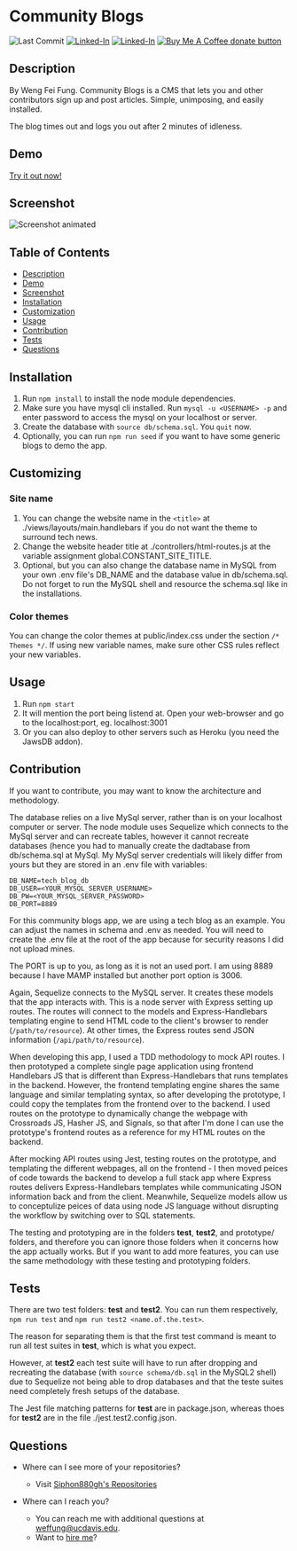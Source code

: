 Community Blogs
====
![Last Commit](https://img.shields.io/github/last-commit/Siphon880gh/community-blogs/master)  <a href="https://www.youtube.com/user/Siphon880yt/" rel="nofollow"><img src="https://camo.githubusercontent.com/0bf5ba8ac9f286f95b2a2e86aee46371e0ac03d38b64ee2b78b9b1490df38458/68747470733a2f2f696d672e736869656c64732e696f2f62616467652f596f75747562652d7265643f7374796c653d666c6174266c6f676f3d796f7574756265266c6162656c436f6c6f723d726564" alt="Linked-In" data-canonical-src="https://img.shields.io/badge/Youtube-red?style=flat&amp;logo=youtube&amp;labelColor=red" style="max-width:100%;"></a>  <a href="https://www.linkedin.com/in/weng-fung/" rel="nofollow" target="_blank"><img src="https://camo.githubusercontent.com/0f56393c2fe76a2cd803ead7e5508f916eb5f1e62358226112e98f7e933301d7/68747470733a2f2f696d672e736869656c64732e696f2f62616467652f4c696e6b6564496e2d626c75653f7374796c653d666c6174266c6f676f3d6c696e6b6564696e266c6162656c436f6c6f723d626c7565" alt="Linked-In" data-canonical-src="https://img.shields.io/badge/LinkedIn-blue?style=flat&amp;logo=linkedin&amp;labelColor=blue" style="max-width:100%;"></a>  <a href="https://www.paypal.com/donate?business=T42BK25TYPZSA&item_name=Buy+me+coffee+%28I+develop+free+apps%29&currency_code=USD" target="_blank" title="Donate to this project using Buy Me A Coffee" alt="Paypal"><img src="https://img.shields.io/badge/buy%20me%20a%20coffee-donate-yellow.svg" alt="Buy Me A Coffee donate button" /></a>

Description
---
By Weng Fei Fung. Community Blogs is a CMS that lets you and other contributors sign up and post articles. Simple, unimposing, and easily installed. 

The blog times out and logs you out after 2 minutes of idleness.

Demo
---
[Try it out now!](https://community-blogs-wff.herokuapp.com/)

Screenshot
---
![Screenshot animated](README/screenshot-animated.gif)

Table of Contents
---
- [Description](#description)
- [Demo](#demo)
- [Screenshot](#screenshot)
- [Installation](#installation)
- [Customization](#customization)
- [Usage](#usage)
- [Contribution](#contribution)
- [Tests](#tests)
- [Questions](#questions)

Installation
---
1. Run `npm install` to install the node module dependencies.
2. Make sure you have mysql cli installed. Run `mysql -u <USERNAME> -p` and enter password to access the mysql on your localhost or server.
3. Create the database with `source db/schema.sql`. You `quit` now.
4. Optionally, you can run `npm run seed` if you want to have some generic blogs to demo the app. 

Customizing
---
### Site name
1. You can change the website name in the `<title>` at ./views/layouts/main.handlebars if you do not want the theme to surround tech news.
2. Change the website header title at ./controllers/html-routes.js at the variable assignment global.CONSTANT_SITE_TITLE.
3. Optional, but you can also change the database name in MySQL from your own .env file's DB_NAME and the database value in db/schema.sql. Do not forget to run the MySQL shell and resource the schema.sql like in the installations.
### Color themes
You can change the color themes at public/index.css under the section `/* Themes */`. If using new variable names, make sure other CSS rules reflect your new variables.


Usage
---
1. Run `npm start`
2. It will mention the port being listend at. Open your web-browser and go to the localhost:port, eg. localhost:3001
3. Or you can also deploy to other servers such as Heroku (you need the JawsDB addon).

Contribution
---
If you want to contribute, you may want to know the architecture and methodology. 

The database relies on a live MySql server, rather than is on your localhost computer or server. The node module uses Sequelize which connects to the MySql server and can recreate tables, however it cannot recreate databases (hence you had to manually create the dadtabase from db/schema.sql at MySql. My MySql server credentials will likely differ from yours but they are stored in an .env file with variables:
```
DB_NAME=tech_blog_db
DB_USER=<YOUR_MYSQL_SERVER_USERNAME>
DB_PW=<YOUR_MYSQL_SERVER_PASSWORD>
DB_PORT=8889
```

For this community blogs app, we are using a tech blog as an example. You can adjust the names in schema and .env as needed. You will need to create the .env file at the root of the app because for security reasons I did not upload mines.

The PORT is up to you, as long as it is not an used port. I am using 8889 because I have MAMP installed but another port option is 3006.

Again, Sequelize connects to the MySQL server. It creates these models that the app interacts with. This is a node server with Express setting up routes. The routes will connect to the models and Express-Handlebars templating engine to send HTML code to the client's browser to render (`/path/to/resource`). At other times, the Express routes send JSON information (`/api/path/to/resource`).

When developing this app, I used a TDD methodology to mock API routes. I then prototyped a complete single page application using frontend Handlebars JS that is different than Express-Handlebars that runs templates in the backend. However, the frontend templating engine shares the same language and similar templating syntax, so after developing the prototype, I could copy the templates from the frontend over to the backend. I used routes on the prototype to dynamically change the webpage with Crossroads JS, Hasher JS, and Signals, so that after I'm done I can use the prototype's frontend routes as a reference for my HTML routes on the backend. 

After mocking API routes using Jest, testing routes on the prototype, and templating the different webpages, all on the frontend - I then moved peices of code towards the backend to develop a full stack app where Express routes delivers Express-Handlebars templates while communicating JSON information back and from the client. Meanwhile, Sequelize models allow us to conceptulize peices of data using node JS language without disrupting the workflow by switching over to SQL statements.

The testing and prototyping are in the folders __test__, __test2__, and prototype/ folders, and therefore you can ignore those folders when it concerns how the app actually works. But if you want to add more features, you can use the same methodology with these testing and prototyping folders.

Tests
---
There are two test folders: __test__ and __test2__. You can run them respectively, `npm run test` and `npm run test2 <name.of.the.test>`. 

The reason for separating them is that the first test command is meant to run all test suites in __test__, which is what you expect. 

However, at __test2__ each test suite will have to run after dropping and recreating the database (with `source schema/db.sql` in the MySQL2 shell) due to Sequelize not being able to drop databases and that the teste suites need completely fresh setups of the database.

The Jest file matching patterns for __test__ are in package.json, whereas thoes for __test2__ are in the file ./jest.test2.config.json.

Questions
---
- Where can I see more of your repositories?
	- Visit [Siphon880gh's Repositories](https://github.com/Siphon880gh)

- Where can I reach you?
	- You can reach me with additional questions at <a href='mailto:weffung@ucdavis.edu'>weffung@ucdavis.edu</a>.
	- Want to [hire me](https://www.linkedin.com/in/weng-fung/)?